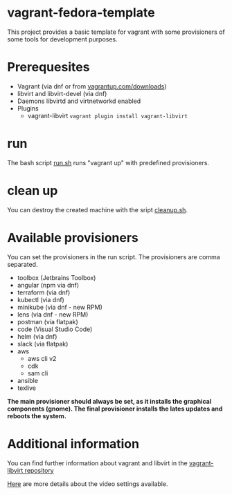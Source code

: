 # vagrant-fedora-template

This project provides a basic template for vagrant with some provisioners of some tools for development purposes.

# Prerequesites

- Vagrant (via dnf or from [vagrantup.com/downloads](https://www.vagrantup.com/downloads))
- libvirt and libvirt-devel (via dnf)
- Daemons libvirtd and virtnetworkd enabled
- Plugins
  - vagrant-libvirt `vagrant plugin install vagrant-libvirt`

# run

The bash script [run.sh](run.sh) runs "vagrant up" with predefined provisioners.

# clean up 

You can destroy the created machine with the sript [cleanup.sh](cleanup.sh).

# Available provisioners

You can set the provisioners in the run script. The provisioners are comma separated.

- toolbox (Jetbrains Toolbox)
- angular (npm via dnf)
- terraform (via dnf)
- kubectl (via dnf)
- minikube (via dnf - new RPM)
- lens (via dnf - new RPM)
- postman (via flatpak)
- code (Visual Studio Code)
- helm (via dnf)
- slack (via flatpak)
- aws
  - aws cli v2
  - cdk
  - sam cli
- ansible
- texlive

**The main provisioner should always be set, as it installs the graphical components (gnome). The final provisioner installs the lates updates and reboots the system.**

# Additional information

You can find further information about vagrant and libvirt in the [vagrant-libvirt repository](https://github.com/vagrant-libvirt/vagrant-libvirt)

[Here](https://libvirt.org/formatdomain.html#elementsVideo) are more details about the video settings available.